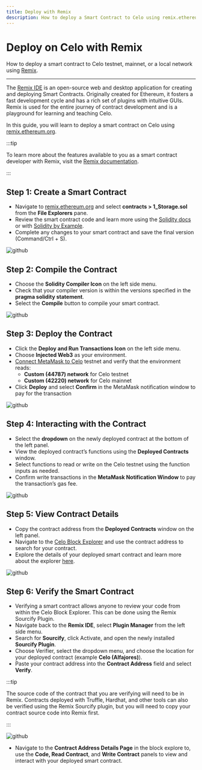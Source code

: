 ```yaml
---
title: Deploy with Remix
description: How to deploy a Smart Contract to Celo using remix.ethereum.org.  
---
```


# Deploy on Celo with Remix

How to deploy a smart contract to Celo testnet, mainnet, or a local network using [Remix](https://remix.ethereum.org/).

____

The [Remix IDE](https://remix-project.org/) is an open-source web and desktop application for creating and deploying Smart Contracts. Originally created for Ethereum, it fosters a fast development cycle and has a rich set of plugins with intuitive GUIs. Remix is used for the entire journey of contract development and is a playground for learning and teaching Celo. 

In this guide, you will learn to deploy a smart contract on Celo using [remix.ethereum.org](http://remix.ethereum.org).

:::tip

To learn more about the features available to you as a smart contract developer with Remix, visit the [Remix documentation](https://remix-ide.readthedocs.io/en/latest/).

:::

## Step 1: Create a Smart Contract

* Navigate to [remix.ethereum.org](http://remix.ethereum.org) and select **contracts > 1_Storage.sol** from the **File Explorers** pane.
* Review the smart contract code and learn more using the [Solidity docs](https://docs.soliditylang.org/en/latest/) or with [Solidity by Example](https://solidity-by-example.org/).
* Complete any changes to your smart contract and save the final version (Command/Ctrl + S).

![github](/img/doc-images/deploy-remix/image1.png)

## Step 2: Compile the Contract

* Choose the **Solidity Compiler Icon** on the left side menu.
* Check that your compiler version is within the versions specified in the **pragma solidity statement**.
* Select the **Compile** button to compile your smart contract.

![github](/img/doc-images/deploy-remix/image2.png)

## Step 3: Deploy the Contract

* Click the **Deploy and Run Transactions Icon** on the left side menu.
* Choose **Injected Web3** as your environment.
* [Connect MetaMask to Celo](/getting-started/wallets/using-metamask-with-celo) testnet and verify that the environment reads:
  * **Custom (44787) network** for Celo testnet
  * **Custom (42220) network** for Celo mainnet
* Click **Deploy** and select **Confirm** in the MetaMask notification window to pay for the transaction

![github](/img/doc-images/deploy-remix/image3.png)

## Step 4: Interacting with the Contract

* Select the **dropdown** on the newly deployed contract at the bottom of the left panel.
* View the deployed contract’s functions using the **Deployed Contracts** window.
* Select functions to read or write on the Celo testnet using the function inputs as needed.
* Confirm write transactions in the **MetaMask Notification Window** to pay the transaction’s gas fee.

![github](/img/doc-images/deploy-remix/image4.png)

## Step 5: View Contract Details

* Copy the contract address from the **Deployed Contracts** window on the left panel.
* Navigate to the [Celo Block Explorer](https://explorer.celo.org/) and use the contract address to search for your contract.
* Explore the details of your deployed smart contract and learn more about the explorer [here](http://docs.blockscout.com).

![github](/img/doc-images/deploy-remix/image6.png)

## Step 6: Verify the Smart Contract

* Verifying a smart contract allows anyone to review your code from within the Celo Block Explorer. This can be done using the Remix Sourcify Plugin.
* Navigate back to the **Remix IDE**, select **Plugin Manager** from the left side menu.
* Search for **Sourcify**, click Activate, and open the newly installed **Sourcify Plugin**.
* Choose Verifier, select the dropdown menu, and choose the location for your deployed contract (example **Celo (Alfajores)**).
* Paste your contract address into the **Contract Address** field and select **Verify**.

:::tip

The source code of the contract that you are verifying will need to be in Remix. Contracts deployed with Truffle, Hardhat, and other tools can also be verified using the Remix Sourcify plugin, but you will need to copy your contract source code into Remix first.

:::

![github](/img/doc-images/deploy-remix/image5.png)

* Navigate to the **Contract Address Details Page** in the block explore to, use the **Code, Read Contract**, and **Write Contract** panels to view and interact with your deployed smart contract.